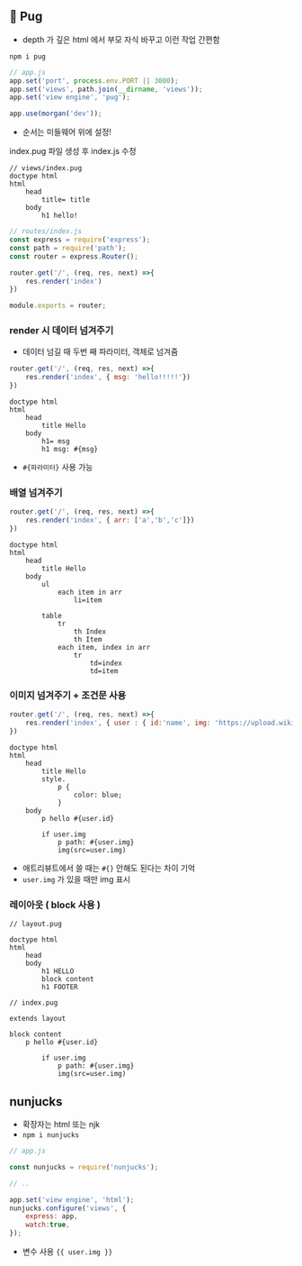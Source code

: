 ## 📌 Pug

- depth 가 깊은 html 에서 부모 자식 바꾸고 이런 작업 간편함

```
npm i pug
```

```javascript
// app.js
app.set('port', process.env.PORT || 3000);
app.set('views', path.join(__dirname, 'views'));
app.set('view engine', 'pug');

app.use(morgan('dev'));
```

- 순서는 미들웨어 위에 설정!



index.pug 파일 생성 후 index.js 수정

``` pug
// views/index.pug
doctype html 
html 
    head 
        title= title 
    body 
        h1 hello! 
```

```javascript
// routes/index.js
const express = require('express');
const path = require('path');
const router = express.Router();

router.get('/', (req, res, next) =>{
    res.render('index')
})

module.exports = router;
```



### render 시 데이터 넘겨주기

- 데이터 넘길 때 두번 째 파라미터, 객체로 넘겨줌

``` javascript
router.get('/', (req, res, next) =>{
    res.render('index', { msg: 'hello!!!!!'}) 
})
```

```pug
doctype html 
html 
    head 
        title Hello 
    body 
        h1= msg
        h1 msg: #{msg} 
```

- `#{파라미터}` 사용 가능



### 배열 넘겨주기

``` javascript
router.get('/', (req, res, next) =>{
    res.render('index', { arr: ['a','b','c']})
})
```

``` pug
doctype html 
html 
    head 
        title Hello 
    body 
        ul 
            each item in arr
                li=item

        table
            tr
                th Index 
                th Item 
            each item, index in arr
                tr 
                    td=index 
                    td=item
```



### 이미지 넘겨주기 + 조건문 사용

``` js
router.get('/', (req, res, next) =>{
    res.render('index', { user : { id:'name', img: 'https://upload.wikimedia.org/wikipedia/commons/4/45/NuxtJS_Logo.png'}}) 
})
```

```pug
doctype html 
html 
    head 
        title Hello 
        style. 
            p {
                color: blue;
            }
    body 
        p hello #{user.id}

        if user.img
        	p path: #{user.img}
            img(src=user.img)
```

- 애트리뷰트에서 쓸 때는 `#{}` 안해도 된다는 차이 기억
- `user.img` 가 있을 때만 img 표시



### 레이아웃 ( block 사용 )

```pug
// layout.pug

doctype html 
html 
    head      
    body 
        h1 HELLO
        block content 
        h1 FOOTER
```

```pug
// index.pug

extends layout 

block content
    p hello #{user.id}

        if user.img
            p path: #{user.img}
            img(src=user.img)
```



## nunjucks

- 확장자는 html 또는 njk
- `npm i nunjucks`

```javascript
// app.js

const nunjucks = require('nunjucks');

// ..

app.set('view engine', 'html');
nunjucks.configure('views', {
    express: app,
    watch:true,
});
```

- 변수 사용 `{{ user.img }}`
